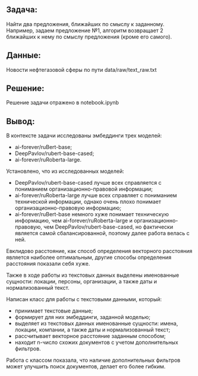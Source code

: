 ## Задача:
Найти два предложения, ближайших по смыслу к заданному.
Например, задаем предложение №1, алгоритм возвращает 2 ближайших к нему по смыслу предложения (кроме его самого).

## Данные:
Новости нефтегазовой сферы по пути data/raw/text_raw.txt 

## Решение: 
Решение задачи отражено в notebook.ipynb

## Вывод:
В контексте задачи исследованы эмбеддинги трех моделей: 
- ai-forever/ruBert-base;
- DeepPavlov/rubert-base-cased;
- ai-forever/ruRoberta-large.

Установлено, что из исследованных моделей:
- DeepPavlov/rubert-base-cased лучше всех справляется с пониманием организационно-правовой информации;
- ai-forever/ruRoberta-large лучше всех справляет с пониманием технической информации, однако очень плохо понимает организационно-правовую информацию;
- ai-forever/ruBert-base немного хуже понимает техническую информацию, чем ai-forever/ruRoberta-large и организационно-правовую, чем DeepPavlov/rubert-base-cased, но фактически является самой сбалансированной, поэтому далее работа велась с ней. 

Евклидово расстояние, как способ определения векторного расстояния является наиболее оптимальным, другие способы определения расстояния показали себя хуже. 

Также в ходе работы из текстовых данных выделены именованные сущности: локации, персоны, организации, а также даты и нормализованный текст. 

Написан класс для работы с текстовыми данными, который: 
- принимает текстовые данные;
- формирует для них эмбеддинги, заданной моделью;
- выделяет из текстовых данных именованные сущности: имена, локации, компании, а также даты и нормализованный текст; 
- рассчитывает векторное расстояние заданным способом; 
- находит n-число схожих документов с учетом дополнительных фильтров. 

Работа с классом показала, что наличие дополнительных фильтров может улучшить поиск документов, делает его более гибким.